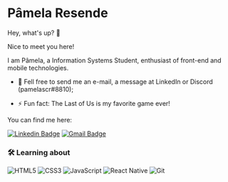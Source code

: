 # Pâmela Resende


Hey, what's up? &#x1F64B;

Nice to meet you here!

I am Pâmela, a Information Systems Student, enthusiast of front-end and mobile technologies.

- 💬 Fell free to send me an e-mail, a message at LinkedIn or Discord (pamelascr#8810);

- ⚡ Fun fact: The Last of Us is my favorite game ever!


You can find me here:
 
[![Linkedin Badge](https://img.shields.io/badge/-Pamela_Resende-FF8c00?style=flat-square&logo=Linkedin&logoColor=white&link=https://www.linkedin.com/in/pamela-resende/)](https://www.linkedin.com/in/pamela-resende/) 
[![Gmail Badge](https://img.shields.io/badge/-pamelaschavesresende@gmail.com-FF8c00?style=flat-square&logo=Gmail&logoColor=white&link=mailto:pamelaschavesresende@gmail.com)](mailto:pamelaschavesresende@gmail.com)

<h3 align="left">🛠 Learning about</h3>

  ![HTML5](https://img.shields.io/badge/-HTML5-E34F26?style=flat-square&logo=html5&logoColor=white)
  ![CSS3](https://img.shields.io/badge/-CSS3-549FDE?style=flat-square&logo=css3&logoColor=white)
  ![JavaScript](https://img.shields.io/badge/-JavaScript-F7B93E?style=flat-square&logo=javascript&logoColor=fff)
  ![React Native](https://img.shields.io/badge/-React%20Native-45b8d8?style=flat-square&logo=react&logoColor=white)
  ![Git](https://img.shields.io/badge/-Git-F05032?style=flat-square&logo=git&logoColor=white) 




